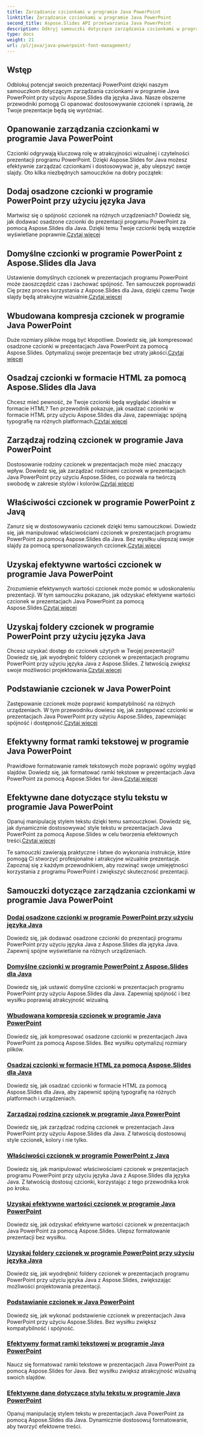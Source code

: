 ```yaml
---
title: Zarządzanie czcionkami w programie Java PowerPoint
linktitle: Zarządzanie czcionkami w programie Java PowerPoint
second_title: Aspose.Slides API przetwarzania Java PowerPoint
description: Odkryj samouczki dotyczące zarządzania czcionkami w programie Java PowerPoint przy użyciu Aspose.Slides dla języka Java. Poznaj techniki osadzania, kompresji i dostosowywania w celu ulepszenia prezentacji.
type: docs
weight: 21
url: /pl/java/java-powerpoint-font-management/
---
```

## Wstęp

Odblokuj potencjał swoich prezentacji PowerPoint dzięki naszym samouczkom dotyczącym zarządzania czcionkami w programie Java PowerPoint przy użyciu Aspose.Slides dla języka Java. Nasze obszerne przewodniki pomogą Ci opanować dostosowywanie czcionek i sprawią, że Twoje prezentacje będą się wyróżniać.

## Opanowanie zarządzania czcionkami w programie Java PowerPoint

Czcionki odgrywają kluczową rolę w atrakcyjności wizualnej i czytelności prezentacji programu PowerPoint. Dzięki Aspose.Slides for Java możesz efektywnie zarządzać czcionkami i dostosowywać je, aby ulepszyć swoje slajdy. Oto kilka niezbędnych samouczków na dobry początek:

## Dodaj osadzone czcionki w programie PowerPoint przy użyciu języka Java
 Martwisz się o spójność czcionek na różnych urządzeniach? Dowiedz się, jak dodawać osadzone czcionki do prezentacji programu PowerPoint za pomocą Aspose.Slides dla Java. Dzięki temu Twoje czcionki będą wszędzie wyświetlane poprawnie.[Czytaj więcej](./add-embedded-fonts-powerpoint-java/)

## Domyślne czcionki w programie PowerPoint z Aspose.Slides dla Java
Ustawienie domyślnych czcionek w prezentacjach programu PowerPoint może zaoszczędzić czas i zachować spójność. Ten samouczek poprowadzi Cię przez proces korzystania z Aspose.Slides dla Java, dzięki czemu Twoje slajdy będą atrakcyjne wizualnie.[Czytaj więcej](./default-fonts-powerpoint/)

## Wbudowana kompresja czcionek w programie Java PowerPoint
 Duże rozmiary plików mogą być kłopotliwe. Dowiedz się, jak kompresować osadzone czcionki w prezentacjach Java PowerPoint za pomocą Aspose.Slides. Optymalizuj swoje prezentacje bez utraty jakości.[Czytaj więcej](./embedded-font-compression-java-powerpoint/)

## Osadzaj czcionki w formacie HTML za pomocą Aspose.Slides dla Java
 Chcesz mieć pewność, że Twoje czcionki będą wyglądać idealnie w formacie HTML? Ten przewodnik pokazuje, jak osadzać czcionki w formacie HTML przy użyciu Aspose.Slides dla Java, zapewniając spójną typografię na różnych platformach.[Czytaj więcej](./embed-fonts-in-html/)

## Zarządzaj rodziną czcionek w programie Java PowerPoint
 Dostosowanie rodziny czcionek w prezentacjach może mieć znaczący wpływ. Dowiedz się, jak zarządzać rodzinami czcionek w prezentacjach Java PowerPoint przy użyciu Aspose.Slides, co pozwala na twórczą swobodę w zakresie stylów i kolorów.[Czytaj więcej](./manage-font-family-java-powerpoint/)

## Właściwości czcionek w programie PowerPoint z Javą
 Zanurz się w dostosowywaniu czcionek dzięki temu samouczkowi. Dowiedz się, jak manipulować właściwościami czcionek w prezentacjach programu PowerPoint za pomocą Aspose.Slides dla Java. Bez wysiłku ulepszaj swoje slajdy za pomocą spersonalizowanych czcionek.[Czytaj więcej](./font-properties-powerpoint-java/)

## Uzyskaj efektywne wartości czcionek w programie Java PowerPoint
 Zrozumienie efektywnych wartości czcionek może pomóc w udoskonaleniu prezentacji. W tym samouczku pokazano, jak odzyskać efektywne wartości czcionek w prezentacjach Java PowerPoint za pomocą Aspose.Slides.[Czytaj więcej](./get-effective-font-values-java-powerpoint/)

## Uzyskaj foldery czcionek w programie PowerPoint przy użyciu języka Java
 Chcesz uzyskać dostęp do czcionek użytych w Twojej prezentacji? Dowiedz się, jak wyodrębnić foldery czcionek w prezentacjach programu PowerPoint przy użyciu języka Java z Aspose.Slides. Z łatwością zwiększ swoje możliwości projektowania.[Czytaj więcej](./get-fonts-folders-powerpoint-java/)

## Podstawianie czcionek w Java PowerPoint
 Zastępowanie czcionek może poprawić kompatybilność na różnych urządzeniach. W tym przewodniku dowiesz się, jak zastępować czcionki w prezentacjach Java PowerPoint przy użyciu Aspose.Slides, zapewniając spójność i dostępność.[Czytaj więcej](./fonts-substitution-java-powerpoint/)

## Efektywny format ramki tekstowej w programie Java PowerPoint
 Prawidłowe formatowanie ramek tekstowych może poprawić ogólny wygląd slajdów. Dowiedz się, jak formatować ramki tekstowe w prezentacjach Java PowerPoint za pomocą Aspose.Slides for Java.[Czytaj więcej](./effective-text-frame-format-data-java-powerpoint/)

## Efektywne dane dotyczące stylu tekstu w programie Java PowerPoint
 Opanuj manipulację stylem tekstu dzięki temu samouczkowi. Dowiedz się, jak dynamicznie dostosowywać style tekstu w prezentacjach Java PowerPoint za pomocą Aspose.Slides w celu tworzenia efektownych treści.[Czytaj więcej](./effective-text-style-data-java-powerpoint/)

Te samouczki zawierają praktyczne i łatwe do wykonania instrukcje, które pomogą Ci stworzyć profesjonalne i atrakcyjne wizualnie prezentacje. Zapoznaj się z każdym przewodnikiem, aby rozwinąć swoje umiejętności korzystania z programu PowerPoint i zwiększyć skuteczność prezentacji.
## Samouczki dotyczące zarządzania czcionkami w programie Java PowerPoint
### [Dodaj osadzone czcionki w programie PowerPoint przy użyciu języka Java](./add-embedded-fonts-powerpoint-java/)
Dowiedz się, jak dodawać osadzone czcionki do prezentacji programu PowerPoint przy użyciu języka Java z Aspose.Slides dla języka Java. Zapewnij spójne wyświetlanie na różnych urządzeniach.
### [Domyślne czcionki w programie PowerPoint z Aspose.Slides dla Java](./default-fonts-powerpoint/)
Dowiedz się, jak ustawić domyślne czcionki w prezentacjach programu PowerPoint przy użyciu Aspose.Slides dla Java. Zapewniaj spójność i bez wysiłku poprawiaj atrakcyjność wizualną.
### [Wbudowana kompresja czcionek w programie Java PowerPoint](./embedded-font-compression-java-powerpoint/)
Dowiedz się, jak kompresować osadzone czcionki w prezentacjach Java PowerPoint za pomocą Aspose.Slides. Bez wysiłku optymalizuj rozmiary plików.
### [Osadzaj czcionki w formacie HTML za pomocą Aspose.Slides dla Java](./embed-fonts-in-html/)
Dowiedz się, jak osadzać czcionki w formacie HTML za pomocą Aspose.Slides dla Java, aby zapewnić spójną typografię na różnych platformach i urządzeniach.
### [Zarządzaj rodziną czcionek w programie Java PowerPoint](./manage-font-family-java-powerpoint/)
Dowiedz się, jak zarządzać rodziną czcionek w prezentacjach Java PowerPoint przy użyciu Aspose.Slides dla Java. Z łatwością dostosowuj style czcionek, kolory i nie tylko.
### [Właściwości czcionek w programie PowerPoint z Javą](./font-properties-powerpoint-java/)
Dowiedz się, jak manipulować właściwościami czcionek w prezentacjach programu PowerPoint przy użyciu języka Java z Aspose.Slides dla języka Java. Z łatwością dostosuj czcionki, korzystając z tego przewodnika krok po kroku.
### [Uzyskaj efektywne wartości czcionek w programie Java PowerPoint](./get-effective-font-values-java-powerpoint/)
Dowiedz się, jak odzyskać efektywne wartości czcionek w prezentacjach Java PowerPoint za pomocą Aspose.Slides. Ulepsz formatowanie prezentacji bez wysiłku.
### [Uzyskaj foldery czcionek w programie PowerPoint przy użyciu języka Java](./get-fonts-folders-powerpoint-java/)
Dowiedz się, jak wyodrębnić foldery czcionek w prezentacjach programu PowerPoint przy użyciu języka Java z Aspose.Slides, zwiększając możliwości projektowania prezentacji.
### [Podstawianie czcionek w Java PowerPoint](./fonts-substitution-java-powerpoint/)
Dowiedz się, jak wykonać podstawienie czcionek w prezentacjach Java PowerPoint przy użyciu Aspose.Slides. Bez wysiłku zwiększ kompatybilność i spójność.
### [Efektywny format ramki tekstowej w programie Java PowerPoint](./effective-text-frame-format-data-java-powerpoint/)
Naucz się formatować ramki tekstowe w prezentacjach Java PowerPoint za pomocą Aspose.Slides for Java. Bez wysiłku zwiększ atrakcyjność wizualną swoich slajdów.
### [Efektywne dane dotyczące stylu tekstu w programie Java PowerPoint](./effective-text-style-data-java-powerpoint/)
Opanuj manipulację stylem tekstu w prezentacjach Java PowerPoint za pomocą Aspose.Slides dla Java. Dynamicznie dostosowuj formatowanie, aby tworzyć efektowne treści.